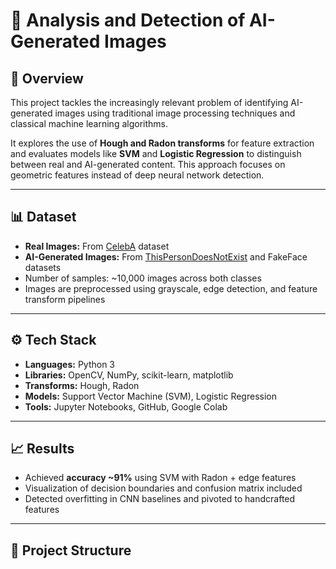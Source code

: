 # 🧠 Analysis and Detection of AI-Generated Images

## 📌 Overview

This project tackles the increasingly relevant problem of identifying AI-generated images using traditional image processing techniques and classical machine learning algorithms.

It explores the use of **Hough and Radon transforms** for feature extraction and evaluates models like **SVM** and **Logistic Regression** to distinguish between real and AI-generated content. This approach focuses on geometric features instead of deep neural network detection.

---

## 📊 Dataset

- **Real Images:** From [CelebA](https://mmlab.ie.cuhk.edu.hk/projects/CelebA.html) dataset
- **AI-Generated Images:** From [ThisPersonDoesNotExist](https://thispersondoesnotexist.com) and FakeFace datasets
- Number of samples: ~10,000 images across both classes
- Images are preprocessed using grayscale, edge detection, and feature transform pipelines

---

## ⚙️ Tech Stack

- **Languages:** Python 3
- **Libraries:** OpenCV, NumPy, scikit-learn, matplotlib
- **Transforms:** Hough, Radon
- **Models:** Support Vector Machine (SVM), Logistic Regression
- **Tools:** Jupyter Notebooks, GitHub, Google Colab

---

## 📈 Results

- Achieved **accuracy ~91%** using SVM with Radon + edge features
- Visualization of decision boundaries and confusion matrix included
- Detected overfitting in CNN baselines and pivoted to handcrafted features

---

## 🚀 Project Structure

